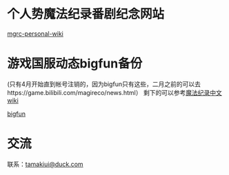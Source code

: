 # 个人势魔法纪录番剧纪念网站
[mgrc-personal-wiki](https://saturday-morning.github.io/mgrc-personal-wiki/magireco.html)

# 游戏国服动态bigfun备份
(只有4月开始直到帐号注销的，因为bigfun只有这些，二月之前的可以去https://game.bilibili.com/magireco/news.html）
剩下的可以参考[魔法纪录中文wiki](https://game.bilibili.com/magireco/news.html)

[bigfun](https://saturday-morning.github.io/mgrc-personal-wiki/%E5%9B%BD%E6%9C%8D%E5%8A%A8%E6%80%81bigfunbackup/)

# 交流
联系：tamakiui@duck.com
